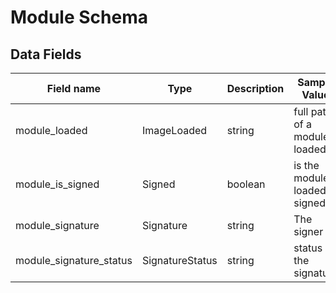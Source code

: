 # Module Schema

## Data Fields

| Field name | Type | Description | Sample Value |
|--------|---------|-------|-------|
| module_loaded | ImageLoaded | string | full path of a module loaded | C:\Windows\System32\msvcrt.dll |
| module_is_signed | Signed | boolean | is the module loaded signed? | TRUE |
| module_signature | Signature | string | The signer | Microsoft Corporation |
| module_signature_status | SignatureStatus | string | status of the signature | Valid |